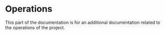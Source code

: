 # Operations

This part of the documentation is for an additional documentation related to the operations of the project.